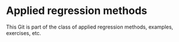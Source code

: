 # Applied regression methods
This Git is part of the class of applied regression methods, examples, exercises, etc.
